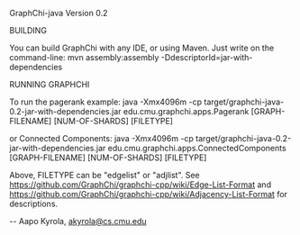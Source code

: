 
GraphChi-java
Version 0.2

BUILDING 

You can build GraphChi with any IDE, or using Maven. Just
write on the command-line:
     mvn assembly:assembly -DdescriptorId=jar-with-dependencies


RUNNING GRAPHCHI

To run the pagerank example:
   java -Xmx4096m -cp target/graphchi-java-0.2-jar-with-dependencies.jar  edu.cmu.graphchi.apps.Pagerank [GRAPH-FILENAME] [NUM-OF-SHARDS] [FILETYPE]

or Connected Components:
   java -Xmx4096m -cp target/graphchi-java-0.2-jar-with-dependencies.jar  edu.cmu.graphchi.apps.ConnectedComponents [GRAPH-FILENAME] [NUM-OF-SHARDS] [FILETYPE]

Above, FILETYPE can be "edgelist" or "adjlist". See https://github.com/GraphChi/graphchi-cpp/wiki/Edge-List-Format and https://github.com/GraphChi/graphchi-cpp/wiki/Adjacency-List-Format for descriptions.





-- Aapo Kyrola, 
akyrola@cs.cmu.edu



